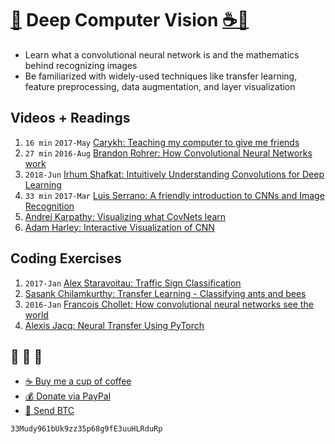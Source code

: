 # [🐳][x2] Deep Computer Vision [☕️][x0][🧧][x1]
- Learn what a convolutional neural network is and
 the mathematics behind recognizing images
- Be familiarized with widely-used techniques like transfer learning,
  feature preprocessing, data augmentation, and layer visualization

## Videos + Readings
1. `16 min` `2017-May` [Carykh: Teaching my computer to give me friends][v1]
2. `27 min` `2016-Aug` [Brandon Rohrer: How Convolutional Neural Networks work][v2]
3. `2018-Jun` [Irhum Shafkat: Intuitively Understanding Convolutions for Deep Learning][r1]
4. `33 min` `2017-Mar` [Luis Serrano: A friendly introduction to CNNs and Image Recognition][v6]
5. [Andrej Karpathy: Visualizing what CovNets learn][r2]
6. [Adam Harley: Interactive Visualization of CNN][r3]

## Coding Exercises
1. `2017-Jan` [Alex Staravoitau: Traffic Sign Classification][c2]
2. [Sasank Chilamkurthy: Transfer Learning - Classifying ants and bees][c3]
3. `2016-Jan` [Francois Chollet: How convolutional neural networks see the world][c5]
4. [Alexis Jacq: Neural Transfer Using PyTorch][c6]

## 🐳 🐳 🐳
- [☕️ Buy me a cup of coffee][x0]
- [💰 Donate via PayPal][x1]
- [💙 Send BTC][x2]

```
33Mudy961bUk9zz35p68g9fE3uuHLRduRp
```

[x0]: https://ko-fi.com/minimithi "Buy me a cup of coffee!"
[x1]: https://paypal.me/minimithi "Donate with PayPal"
[x2]: #-- "33Mudy961bUk9zz35p68g9fE3uuHLRduRp"

[v1]: https://www.youtube.com/watch?v=p_7GWRup-nQ
[v2]: https://www.youtube.com/watch?v=FmpDIaiMIeA
[v6]: https://www.youtube.com/watch?v=2-Ol7ZB0MmU

[r3]: http://scs.ryerson.ca/~aharley/vis/conv/flat.html
[r2]: http://cs231n.github.io/understanding-cnn/
[r1]: https://towardsdatascience.com/intuitively-understanding-convolutions-for-deep-learning-1f6f42faee1

[c2]: https://navoshta.com/traffic-signs-classification/
[c3]: https://pytorch.org/tutorials/beginner/transfer_learning_tutorial.html
[c5]: https://blog.keras.io/how-convolutional-neural-networks-see-the-world.html
[C6]: https://pytorch.org/tutorials/advanced/neural_style_tutorial.html
